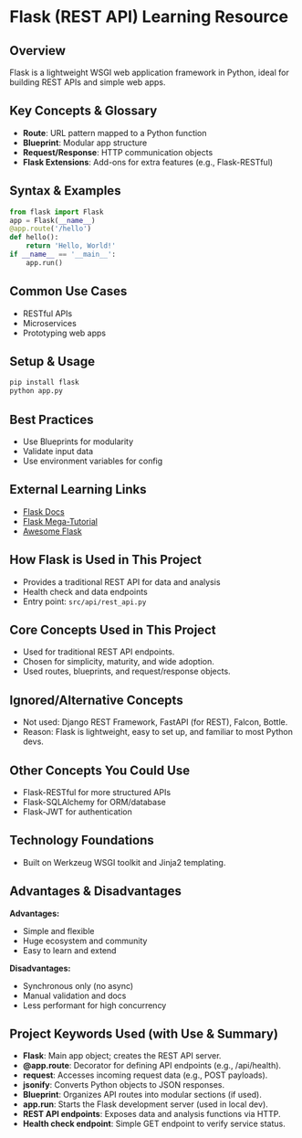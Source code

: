 # Flask (REST API) Learning Resource

## Overview
Flask is a lightweight WSGI web application framework in Python, ideal for building REST APIs and simple web apps.

## Key Concepts & Glossary
- **Route**: URL pattern mapped to a Python function
- **Blueprint**: Modular app structure
- **Request/Response**: HTTP communication objects
- **Flask Extensions**: Add-ons for extra features (e.g., Flask-RESTful)

## Syntax & Examples
```python
from flask import Flask
app = Flask(__name__)
@app.route('/hello')
def hello():
    return 'Hello, World!'
if __name__ == '__main__':
    app.run()
```

## Common Use Cases
- RESTful APIs
- Microservices
- Prototyping web apps

## Setup & Usage
```bash
pip install flask
python app.py
```

## Best Practices
- Use Blueprints for modularity
- Validate input data
- Use environment variables for config

## External Learning Links
- [Flask Docs](https://flask.palletsprojects.com/)
- [Flask Mega-Tutorial](https://blog.miguelgrinberg.com/post/the-flask-mega-tutorial-part-i-hello-world)
- [Awesome Flask](https://github.com/humiaozuzu/awesome-flask)

## How Flask is Used in This Project
- Provides a traditional REST API for data and analysis
- Health check and data endpoints
- Entry point: `src/api/rest_api.py` 

## Core Concepts Used in This Project
- Used for traditional REST API endpoints.
- Chosen for simplicity, maturity, and wide adoption.
- Used routes, blueprints, and request/response objects.

## Ignored/Alternative Concepts
- Not used: Django REST Framework, FastAPI (for REST), Falcon, Bottle.
- Reason: Flask is lightweight, easy to set up, and familiar to most Python devs.

## Other Concepts You Could Use
- Flask-RESTful for more structured APIs
- Flask-SQLAlchemy for ORM/database
- Flask-JWT for authentication

## Technology Foundations
- Built on Werkzeug WSGI toolkit and Jinja2 templating.

## Advantages & Disadvantages
**Advantages:**
- Simple and flexible
- Huge ecosystem and community
- Easy to learn and extend

**Disadvantages:**
- Synchronous only (no async)
- Manual validation and docs
- Less performant for high concurrency 

## Project Keywords Used (with Use & Summary)
- **Flask**: Main app object; creates the REST API server.
- **@app.route**: Decorator for defining API endpoints (e.g., /api/health).
- **request**: Accesses incoming request data (e.g., POST payloads).
- **jsonify**: Converts Python objects to JSON responses.
- **Blueprint**: Organizes API routes into modular sections (if used).
- **app.run**: Starts the Flask development server (used in local dev).
- **REST API endpoints**: Exposes data and analysis functions via HTTP.
- **Health check endpoint**: Simple GET endpoint to verify service status. 